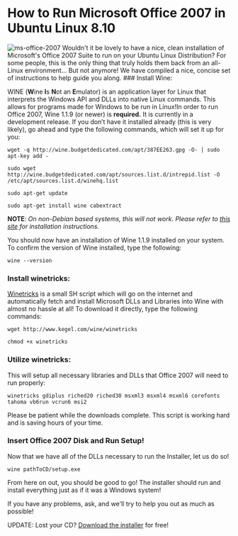 # How to Run Microsoft Office 2007 in Ubuntu Linux 8.10

  ![ms-office-2007](http://www.programmerfish.com/wp-content/uploads/2009/03/msoffice2007.gif) Wouldn't it be lovely to have a nice, clean installation of Microsoft's Office 2007 Suite to run on your Ubuntu Linux Distribution? For some people, this is the only thing that truly holds them back from an all\-Linux environment... But not anymore! We have compiled a nice, concise set of instructions to help guide you along. ### Install Wine:

 WINE (**W**ine **I**s **N**ot an **E**mulator) is an application layer for Linux that interprets the Windows API and DLLs into native Linux commands. This allows for programs made for Windows to be run in Linux!In order to run Office 2007, Wine 1\.1\.9 (or newer) is **required.** It is currently in a development release. If you don’t have it installed already (this is very likely), go ahead and type the following commands, which will set it up for you:


```
wget -q http://wine.budgetdedicated.com/apt/387EE263.gpg -O- | sudo apt-key add -
```

```
sudo wget http://wine.budgetdedicated.com/apt/sources.list.d/intrepid.list -O /etc/apt/sources.list.d/winehq.list
```

```
sudo apt-get update
```

```
sudo apt-get install wine cabextract
```
 **NOTE**: *On non\-Debian based systems, this will not work. Please refer to* [*this site*](http://www.winehq.org/site/download-deb "WineHQ Installation Procudures") *for installation instructions.*

 You should now have an installation of Wine 1\.1\.9 installed on your system. To confirm the version of Wine installed, type the following:


```
wine --version
```
 ### Install winetricks:

 [Winetricks](http://www.kegel.com/wine/winetricks "Winetricks Page") is a small SH script which will go on the internet and automatically fetch and install Microsoft DLLs and Libraries into Wine with almost no hassle at all! To download it directly, type the following commands:


```
wget http://www.kegel.com/wine/winetricks
```

```
chmod +x winetricks
```
 ### Utilize winetricks:

 This will setup all necessary libraries and DLLs that Office 2007 will need to run properly:


```
winetricks gdiplus riched20 riched30 msxml3 msxml4 msxml6 corefonts tahoma vb6run vcrun6 msi2
```
 Please be patient while the downloads complete. This script is working hard and is saving hours of your time.

 ### Insert Office 2007 Disk and Run Setup!

 Now that we have all of the DLLs necessary to run the Installer, let us do so!


```
wine pathToCD/setup.exe
```
 From here on out, you should be good to go! The installer should run and install everything just as if it was a Windows system!

 If you have any problems, ask, and we'll try to help you out as much as possible!

 UPDATE: Lost your CD? [Download the installer](/blog/free-direct-download-microsoft-office-2007) for free!
